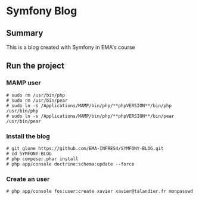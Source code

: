 # Symfony Blog
## Summary
This is a blog created with Symfony in EMA's course

## Run the project
### MAMP user
```
# sudo rm /usr/bin/php
# sudo rm /usr/bin/pear
# sudo ln -s /Applications/MAMP/bin/php/**phpVERSION**/bin/php /usr/bin/php
# sudo ln -s /Applications/MAMP/bin/php/**phpVERSION**/bin/pear /usr/bin/pear
```

### Install the blog
```
# git glone https://github.com/EMA-INFRES4/SYMFONY-BLOG.git
# cd SYMFONY-BLOG
# php composer.phar install
# php app/console doctrine:schema:update --force 
```
### Create an user
```
# php app/console fos:user:create xavier xavier@talandier.fr monpasswd
```
